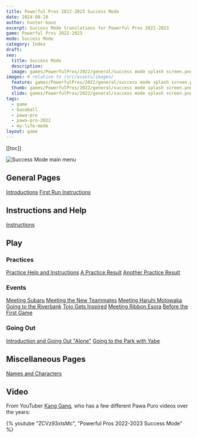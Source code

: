 ```yaml
---
title: Powerful Pros 2022-2023 Success Mode
date: 2024-08-10
author: hunter-baun
excerpt: Success Mode translations for Powerful Pros 2022-2023
game: Powerful Pros 2022-2023
mode: Success Mode
category: Index
draft: 
seo:
  title: Success Mode
  description:
  image: games/PowerfulPros/2022/general/success mode splash screen.png
images: # relative to /src/assets/images/
  feature: games/PowerfulPros/2022/general/success mode splash screen.png
  thumb: games/PowerfulPros/2022/general/success mode splash screen.png
  slide: games/PowerfulPros/2022/general/success mode splash screen.png
tags:
  - game
  - baseball
  - pawa-pro
  - pawa-pro-2022
  - my-life-mode
layout: game
---
```

[[toc]]
<article class="prose max-w-xl lg:max-w-4xl lg:prose-lg">

![Success Mode main menu](</assets/images/games/PowerfulPros/2022/general/success mode main menu.png>)

## General Pages
[Introductions](<Play/Start/Introduction>)
[First Run Instructions](<First Run Instructions>)

## Instructions and Help
[Instructions](Instructions)

## Play

### Practices
[Practice Help and Instructions](<Play/Practices/Help-Instructions>)
[A Practice Result](<Play/Practices/1/Result>)
[Another Practice Result](<Play/Practices/2/Event - Strict Manager>)

### Events
[Meeting Subaru](<Play/Start/Subaru Meeting>)
[Meeting the New Teammates](<Play/Practices/1/Event - Meeting the new teammates>)
[Meeting Haruhi Motowaka](<Play/Events/Meeting Haruhi Motowaka>)
[Going to the Riverbank](<Play/Events/Riverbank>)
[Tojo Gets Inspired](<Play/Events/Tojo Gets Inspired/>)
[Meeting Ribbon Esora](<Play/Events/Meeting Ribbon Esora>)
[Before the First Game](<Play/Events/Before First Game>)

### Going Out
[Introduction and Going Out "Alone"](<Play/Going Out/Introduction>)
[Going to the Park with Yabe](<Play/Going Out/Park With Yabe>)

## Miscellaneous Pages

[Names and Characters](<Names>)

## Video

From YouTuber [Kang Gang](https://www.youtube.com/@kanggang9802), who has a few different Pawa Puro videos over the years:

{% youtube "ZCVz93xtsMc", "Powerful Pros 2022-2023 Success Mode" %}


</article>